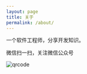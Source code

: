 ```yaml
---
layout: page
title: 关于
permalink: /about/
---
```


一个软件工程师，分享开发知识。

微信扫一扫，关注微信公众号

![qrcode][qrcode]

[qrcode]: https://mp.weixin.qq.com/mp/qrcode?scene=10000004&size=102&__biz=MzAxMjIyNDM5NQ==&mid=2455885707&idx=1&sn=297e08bc7be0592ee68709a3d069698c&send_time=
